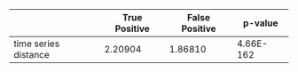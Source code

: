 |                                          |True Positive|False Positive|p-value  |
|------------------------------------------|-------------|--------------|---------|
|time series distance                      |2.20904      |1.86810       |4.66E-162|
